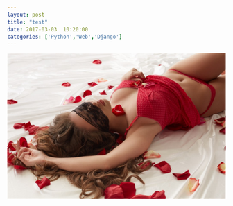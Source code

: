 ```yaml
---
layout: post
title: "test"
date: 2017-03-03  10:20:00
categories: ['Python','Web','Django']
---
```


![图片](/assets/active_images/python/img2.jpg)
